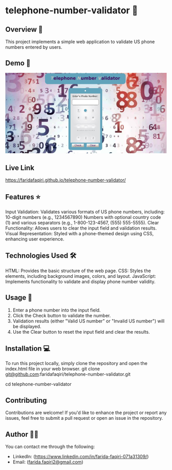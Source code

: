 # telephone-number-validator 🚀

## Overview 📝

This project implements a simple web application to validate US phone numbers entered by users.

## Demo 📸

![Project Demo](./images/Capture1.JPG)

## Live Link 

https://faridafaqiri.github.io/telephone-number-validator/

## Features ⭐

Input Validation: Validates various formats of US phone numbers, including:
10-digit numbers (e.g., 1234567890)
Numbers with optional country code (1) and various separators (e.g.,         1-800-123-4567, (555) 555-5555).
Clear Functionality: Allows users to clear the input field and validation results.
Visual Representation: Styled with a phone-themed design using CSS, enhancing user experience.

## Technologies Used 🛠️

HTML: Provides the basic structure of the web page.
CSS: Styles the elements, including background images, colors, and layout.
JavaScript: Implements functionality to validate and display phone number validity.

## Usage 🎯

1. Enter a phone number into the input field.
2. Click the Check button to validate the number.
3. Validation results (either "Valid US number" or "Invalid US number") will be displayed.
4. Use the Clear button to reset the input field and clear the results.

## Installation 💻

To run this project locally, simply clone the repository and open the index.html file in your web browser.
  git clone <git@github.com>:faridafaqiri/telephone-number-validator.git
  
  cd telephone-number-validator

## Contributing

Contributions are welcome! If you'd like to enhance the project or report any issues, feel free to submit a pull request or open an issue in the repository.

## Author 👩‍💻

You can contact me through the following:

- LinkedIn: (<https://www.linkedin.com/in/farida-faqiri-071a31309/>)
- Email: (<farida.faqiri2@gmail.com>)

